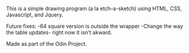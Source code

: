 This is a simple drawing program (a la etch-a-sketch) using HTML, CSS, Javascript, and Jquery.

Future fixes:
-64 square version is outside the wrapper
-Change the way the table updates- right now it isn't akward.


Made as part of the Odin Project.
